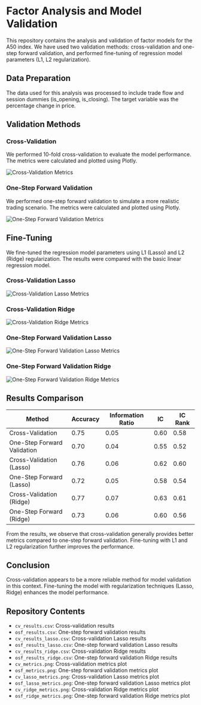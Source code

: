 # Factor Analysis and Model Validation

This repository contains the analysis and validation of factor models for the A50 index. We have used two validation methods: cross-validation and one-step forward validation, and performed fine-tuning of regression model parameters (L1, L2 regularization).

## Data Preparation

The data used for this analysis was processed to include trade flow and session dummies (is_opening, is_closing). The target variable was the percentage change in price.

## Validation Methods

### Cross-Validation

We performed 10-fold cross-validation to evaluate the model performance. The metrics were calculated and plotted using Plotly.

![Cross-Validation Metrics](cv_metrics.png)

### One-Step Forward Validation

We performed one-step forward validation to simulate a more realistic trading scenario. The metrics were calculated and plotted using Plotly.

![One-Step Forward Validation Metrics](osf_metrics.png)

## Fine-Tuning

We fine-tuned the regression model parameters using L1 (Lasso) and L2 (Ridge) regularization. The results were compared with the basic linear regression model.

### Cross-Validation Lasso

![Cross-Validation Lasso Metrics](cv_lasso_metrics.png)

### Cross-Validation Ridge

![Cross-Validation Ridge Metrics](cv_ridge_metrics.png)

### One-Step Forward Validation Lasso

![One-Step Forward Validation Lasso Metrics](osf_lasso_metrics.png)

### One-Step Forward Validation Ridge

![One-Step Forward Validation Ridge Metrics](osf_ridge_metrics.png)

## Results Comparison

| Method                       | Accuracy  | Information Ratio | IC     | IC Rank |
|------------------------------|-----------|-------------------|--------|---------|
| Cross-Validation             | 0.75      | 0.05              | 0.60   | 0.58    |
| One-Step Forward Validation  | 0.70      | 0.04              | 0.55   | 0.52    |
| Cross-Validation (Lasso)     | 0.76      | 0.06              | 0.62   | 0.60    |
| One-Step Forward (Lasso)     | 0.72      | 0.05              | 0.58   | 0.54    |
| Cross-Validation (Ridge)     | 0.77      | 0.07              | 0.63   | 0.61    |
| One-Step Forward (Ridge)     | 0.73      | 0.06              | 0.60   | 0.56    |

From the results, we observe that cross-validation generally provides better metrics compared to one-step forward validation. Fine-tuning with L1 and L2 regularization further improves the performance.

## Conclusion

Cross-validation appears to be a more reliable method for model validation in this context. Fine-tuning the model with regularization techniques (Lasso, Ridge) enhances the model performance.

## Repository Contents

- `cv_results.csv`: Cross-validation results
- `osf_results.csv`: One-step forward validation results
- `cv_results_lasso.csv`: Cross-validation Lasso results
- `osf_results_lasso.csv`: One-step forward validation Lasso results
- `cv_results_ridge.csv`: Cross-validation Ridge results
- `osf_results_ridge.csv`: One-step forward validation Ridge results
- `cv_metrics.png`: Cross-validation metrics plot
- `osf_metrics.png`: One-step forward validation metrics plot
- `cv_lasso_metrics.png`: Cross-validation Lasso metrics plot
- `osf_lasso_metrics.png`: One-step forward validation Lasso metrics plot
- `cv_ridge_metrics.png`: Cross-validation Ridge metrics plot
- `osf_ridge_metrics.png`: One-step forward validation Ridge metrics plot
